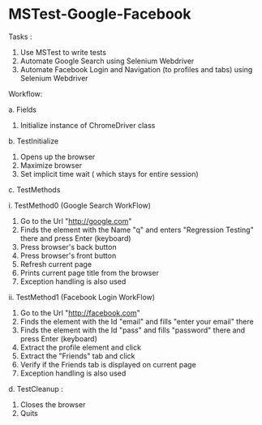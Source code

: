 # MSTest-Google-Facebook

Tasks : 
1) Use MSTest to write tests 
2) Automate Google Search using Selenium Webdriver
3) Automate Facebook Login and Navigation (to profiles and tabs) using Selenium Webdriver

Workflow:

a. Fields
1) Initialize instance of ChromeDriver class

b. TestInitialize 
1) Opens up the browser
2) Maximize browser
3) Set implicit time wait ( which stays for entire session)

c. TestMethods 

i. TestMethod0 (Google Search WorkFlow) 
1) Go to the Url "http://google.com"
2) Finds the element with the Name "q" and enters "Regression Testing" there and press Enter (keyboard)
3) Press browser's back button
4) Press browser's front button                  
5) Refresh current page
6) Prints current page title from the browser
7) Exception handling is also used

ii. TestMethod1 (Facebook Login WorkFlow) 
1) Go to the Url "http://facebook.com"
2) Finds the element with the Id "email" and fills "enter your email" there
3) Finds the element with the Id "pass" and fills "password" there and press Enter (keyboard)
4) Extract the profile element and click            
5) Extract the "Friends" tab and click 
6) Verify if the Friends tab is displayed on current page
7) Exception handling is also used

d. TestCleanup : 
1) Closes the browser
2) Quits
